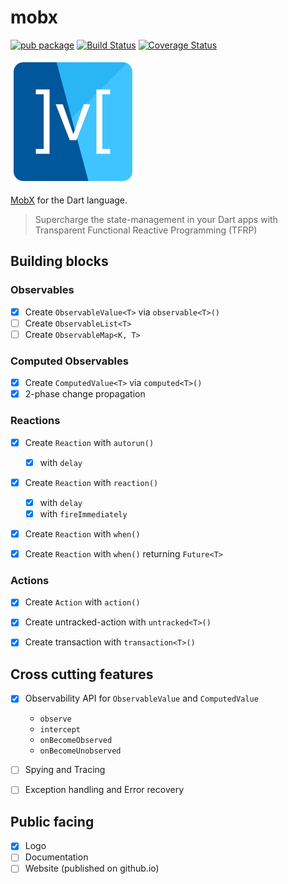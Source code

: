 # mobx


[![pub package](https://img.shields.io/pub/v/mobx.svg)](https://pub.dartlang.org/packages/mobx)
[![Build Status](https://travis-ci.com/mobxjs/mobx.dart.svg?branch=master)](https://travis-ci.com/mobxjs/mobx.dart)
[![Coverage Status](https://coveralls.io/repos/github/mobxjs/mobx.dart/badge.svg?branch=master)](https://coveralls.io/github/mobxjs/mobx.dart?branch=master)

![](doc/mobx.png)

[MobX](https://github.com/mobxjs/mobx) for the Dart language.

> Supercharge the state-management in your Dart apps with Transparent Functional Reactive Programming (TFRP)

## Building blocks

### Observables 

- [x] Create `ObservableValue<T>` via `observable<T>()`
- [ ] Create `ObservableList<T>`
- [ ] Create `ObservableMap<K, T>`

### Computed Observables 

- [x] Create `ComputedValue<T>` via `computed<T>()`
- [x] 2-phase change propagation

### Reactions 

- [x] Create `Reaction` with `autorun()`
    - [x] with `delay`
- [x] Create `Reaction` with `reaction()`
    - [x] with `delay`
    - [x] with `fireImmediately`
- [x] Create `Reaction` with `when()`
- [x] Create `Reaction` with `when()` returning `Future<T>`
 

### Actions 

- [x] Create `Action` with `action()`
- [x] Create untracked-action with `untracked<T>()`
- [x] Create transaction with `transaction<T>()`


## Cross cutting features

- [x] Observability API for `ObservableValue` and `ComputedValue` 
    - `observe`
    - `intercept`
    - `onBecomeObserved`
    - `onBecomeUnobserved`
- [ ] Spying and Tracing
- [ ] Exception handling and Error recovery


## Public facing

- [x] Logo
- [ ] Documentation
- [ ] Website (published on github.io)
